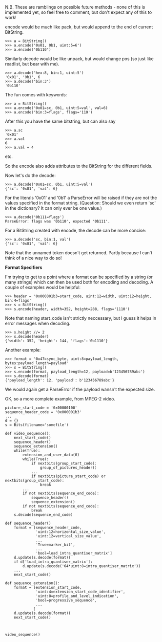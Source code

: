 N.B. These are ramblings on possible future methods - none of this is implemented yet, so feel free to comment, but don't expect any of this to work!


encode would be much like pack, but would append to the end of current BitString.
```
>>> a = BitString()
>>> a.encode('0x01, 0b1, uint:5=6')
>>> a.encode('0b110')
```
Similarly decode would be like unpack, but would change pos (so just like readlist, but bear with me).
```
>>> a.decode('hex:8, bin:1, uint:5')
'0x01', '0b1', 6
>>> a.decode('bin:3')
'0b110'
```
The fun comes with keywords:
```
>>> a = BitString()
>>> a.encode('0x01=sc, 0b1, uint:5=val', val=6)
>>> a.encode('bin:3=flags', flags='110')
```
After this you have the same bitstring, but can also say
```
>>> a.sc
'0x01'
>>> a.val
6
>>> a.val = 4
```
etc.

So the encode also adds attributes to the BitString for the different fields.

Now let's do the decode:

```
>>> a.decode('0x01=sc, 0b1, uint:5=val')
{'sc': '0x01', 'val': 6}
```

For the literals '0x01' and '0b1' a ParseError will be raised if they are not the values specified in the format string. (Question: Should we even return 'sc' in the dictionary? It can only ever be one value.)
```
>>> a.decode('0b111=flags')
ParseError: flags was '0b110', expected '0b111'.
```

For a BitString created with encode, the decode can be more concise:
```
>>> a.decode('sc, bin:1, val')
{'sc': '0x01', 'val': 6}
```
Note that the unnamed token doesn't get returned. Partly because I can't think of a nice way to do so!

**Format Specifiers**

I'm trying to get to a point where a format can be specified by a string (or many strings) which can then be used both for encoding and decoding. A couple of examples would be helpful:

```
>>> header = '0x000001b3=start_code, uint:12=width, uint:12=height, bin:4=flags'
>>> s = BitString()
>>> s.encode(header, width=352, height=288, flags='1110')
```
Note that naming start\_code isn't strictly neccessary, but I guess it helps in error messages when decoding.
```
>>> s.height //= 2
>>> s.decode(header)
{'width': 352, 'height': 144, 'flags':'0b1110'}
```

Another example:
```
>>> format = '0x47=sync_byte, uint:8=payload_length, bytes:payload_length=payload'
>>> s = BitString()
>>> s.encode(format, payload_length=12, payload=b'123456789abc')
>>> s.decode(format)
{'payload_length': 12, 'payload': b'123456789abc'}
```
We would again get a ParseError if the payload wansn't the expected size.

OK, so a more complete example, from MPEG-2 video.

```
picture_start_code = '0x00000100'
sequence_header_code = '0x000001b3'
...
d = {}
s = Bits(filename='somefile')

def video_sequence():
    next_start_code()
    sequence_header()
    sequence_extension()
    while(True):
        extension_and_user_data(0)
        while(True):
            if nextbits(group_start_code):
                group_of_pictures_header()
            ...
            if nextbits(picture_start_code) or nextbits(group_start_code):
                break
        ...
        if not nextbits(sequence_end_code):
            sequence_header()
            sequence_extension()
        if not nextbits(sequence_end_code):
            break
    s.decode(sequence_end_code)

def sequence_header()
    format = [sequence_header_code,
              'uint:12=horizontal_size_value', 
              'uint:12=vertical_size_value',
              ...
              'True=marker_bit',
              ...
              'bool=load_intra_quantiser_matrix']
    d.update(s.decode(format))
    if d['load_intra_quantiser_matrix']:
        d.update(s.decode('64*uint:8=intra_quantiser_matrix'))
    ...
    next_start_code()

def sequence_extension():
    format = [extension_start_code,
              'uint:4=extension_start_code_identifier',
              'uint:8=profile_and_level_indication',
              'bool=progressive_sequence',
              ...
             ]
    d.update(s.decode(format))
    next_start_code()

              

video_sequence()


```